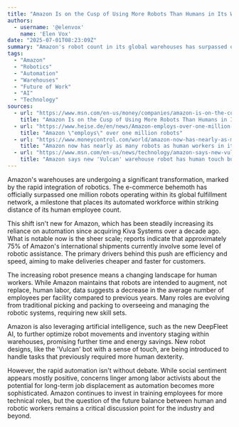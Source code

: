 ```yaml
---
title: "Amazon Is on the Cusp of Using More Robots Than Humans in Its Warehouses"
authors:
  - username: '@elenvox'
    name: 'Elen Vox'
date: "2025-07-01T08:23:09Z"
summary: "Amazon's robot count in its global warehouses has surpassed one million, bringing the e-commerce giant closer than ever to having an automated workforce comparable in size to its human one. This surge in robotics aims to boost efficiency and speed up deliveries, but raises questions about the future of human labor in logistics."
tags:
  - "Amazon"
  - "Robotics"
  - "Automation"
  - "Warehouses"
  - "Future of Work"
  - "AI"
  - "Technology"
sources:
  - url: "https://www.msn.com/en-us/money/companies/amazon-is-on-the-cusp-of-using-more-robots-than-humans-in-its-warehouses/ar-AA1HITuf"
    title: "Amazon Is on the Cusp of Using More Robots Than Humans in Its Warehouses"
  - url: "https://www.heise.de/en/news/Amazon-employs-over-one-million-robots-10465702.html"
    title: "Amazon \"employs\" over one million robots"
  - url: "https://www.moneycontrol.com/world/amazon-now-has-nearly-as-many-robots-as-human-workers-in-its-warehouses-article-13209991.html"
    title: "Amazon now has nearly as many robots as human workers in its warehouses"
  - url: "https://www.msn.com/en-us/news/technology/amazon-says-new-vulcan-warehouse-robot-has-human-touch-but-wont-replace-humans/ar-AA1ElbmW"
    title: "Amazon says new 'Vulcan' warehouse robot has human touch but won't replace humans"
---
```


Amazon's warehouses are undergoing a significant transformation, marked by the rapid integration of robotics. The e-commerce behemoth has officially surpassed one million robots operating within its global fulfillment network, a milestone that places its automated workforce within striking distance of its human employee count.

This shift isn't new for Amazon, which has been steadily increasing its reliance on automation since acquiring Kiva Systems over a decade ago. What is notable now is the sheer scale; reports indicate that approximately 75% of Amazon's international shipments currently involve some level of robotic assistance. The primary drivers behind this push are efficiency and speed, aiming to make deliveries cheaper and faster for customers.

The increasing robot presence means a changing landscape for human workers. While Amazon maintains that robots are intended to augment, not replace, human labor, data suggests a decrease in the average number of employees per facility compared to previous years. Many roles are evolving from traditional picking and packing to overseeing and managing the robotic systems, requiring new skill sets.

Amazon is also leveraging artificial intelligence, such as the new DeepFleet AI, to further optimize robot movements and inventory staging within warehouses, promising further time and energy savings. New robot designs, like the 'Vulcan' bot with a sense of touch, are being introduced to handle tasks that previously required more human dexterity.

However, the rapid automation isn't without debate. While social sentiment appears mostly positive, concerns linger among labor activists about the potential for long-term job displacement as automation becomes more sophisticated. Amazon continues to invest in training employees for more technical roles, but the question of the future balance between human and robotic workers remains a critical discussion point for the industry and beyond.
